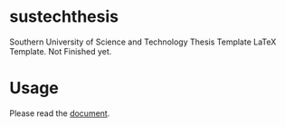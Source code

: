 # sustechthesis
Southern University of Science and Technology Thesis Template LaTeX Template.
Not Finished yet.

# Usage
Please read the [document](https://github.com/Iydon/sustechthesis/blob/master/main.pdf).
